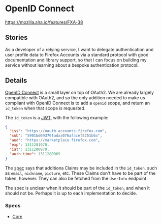 # OpenID Connect

https://mozilla.aha.io/features/FXA-38

## Stories

As a developer of a relying service, I want to delegate authentication and user profile data to Firefox Accounts via a standard protocol with good documentation and library support, so that I can focus on building my service without learning about a bespoke authentication protocol.

## Details

[OpenID Connect][spec] is a small layer on top of OAuth2. We are already largely compatible with OAuth2, and so the only addition needed to make us compliant with OpenID Connect is to add a `openid` scope, and return an `id_token` when that scope is requested.

The `id_token` is a [JWT][jwt], with the following example:

```json
{
  "iss": "https://oauth.accounts.firefox.com",
  "sub": "5901bd09376fadaa076afacef5251b6a",
  "aud": "https://marketplace.firefox.com",
  "exp": 1311281970,
  "iat": 1311280970,
  "auth_time": 1311280969
}
```

The [spec][] says that additiona Claims may be included in the `id_token`, such as `email`, `nickname`, `picture`, etc. These Claims don't have to be part of the token, however. They can also be fetched from the `UserInfo` endpoint.

The spec is unclear when it should be part of the `id_token`, and when it should not be. Perhaps it is up to each implementation to decide.


### Specs

- [Core][spec]

[spec]: http://openid.net/specs/openid-connect-core-1_0.html
[jwt]: http://jwt.io
